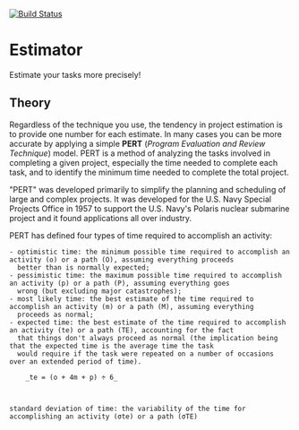 [![Build Status](https://travis-ci.com/zhibirc/estimator.svg?branch=master)](https://travis-ci.com/zhibirc/estimator)

# Estimator

Estimate your tasks more precisely!

## Theory

Regardless of the technique you use, the tendency in project estimation is to provide one number for each estimate. 
In many cases you can be more accurate by applying a simple **PERT** (_Program Evaluation and Review Technique_) model. 
PERT is a method of analyzing the tasks involved in completing a given project, especially the time needed 
to complete each task, and to identify the minimum time needed to complete the total project.

"PERT" was developed primarily to simplify the planning and scheduling of large and complex projects. 
It was developed for the U.S. Navy Special Projects Office in 1957 to support the U.S. Navy's Polaris nuclear submarine project 
and it found applications all over industry.

PERT has defined four types of time required to accomplish an activity:

    - optimistic time: the minimum possible time required to accomplish an activity (o) or a path (O), assuming everything proceeds 
      better than is normally expected;
    - pessimistic time: the maximum possible time required to accomplish an activity (p) or a path (P), assuming everything goes 
      wrong (but excluding major catastrophes);
    - most likely time: the best estimate of the time required to accomplish an activity (m) or a path (M), assuming everything 
      proceeds as normal;
    - expected time: the best estimate of the time required to accomplish an activity (te) or a path (TE), accounting for the fact 
      that things don't always proceed as normal (the implication being that the expected time is the average time the task 
      would require if the task were repeated on a number of occasions over an extended period of time).
   
        _te = (o + 4m + p) ÷ 6_
        
       

    standard deviation of time: the variability of the time for accomplishing an activity (σte) or a path (σTE)
